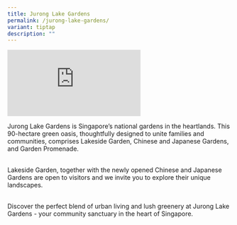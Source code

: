 ```yaml
---
title: Jurong Lake Gardens
permalink: /jurong-lake-gardens/
variant: tiptap
description: ""
---
```

<div class="iframe-wrapper">
<iframe allowfullscreen="true" frameborder="0" src="https://www.youtube.com/embed/FnpnauGxK44?si=F3YUU76JakszAZkX"></iframe>
</div>
<p></p>
<p>Jurong Lake Gardens is Singapore’s national gardens in the heartlands.
This 90-hectare green oasis, thoughtfully designed to unite families and
communities, comprises Lakeside Garden, Chinese and Japanese Gardens, and
Garden Promenade.</p>
<p>
<br>Lakeside Garden, together with the newly opened Chinese and Japanese Gardens
are open to visitors and we invite you to explore their unique landscapes.</p>
<p>
<br>Discover the perfect blend of urban living and lush greenery at Jurong
Lake Gardens - your community sanctuary in the heart of Singapore.&nbsp;</p>
